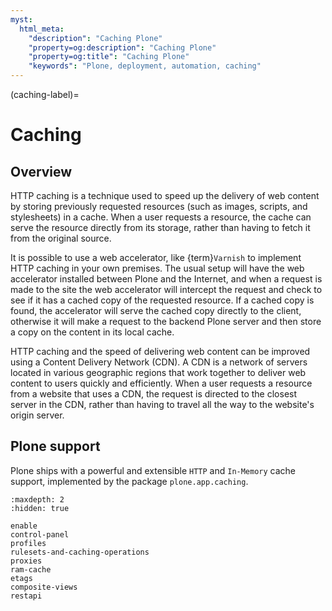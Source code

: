 ```yaml
---
myst:
  html_meta:
    "description": "Caching Plone"
    "property=og:description": "Caching Plone"
    "property=og:title": "Caching Plone"
    "keywords": "Plone, deployment, automation, caching"
---
```


(caching-label)=

# Caching

## Overview

HTTP caching is a technique used to speed up the delivery of web content by storing previously requested resources (such as images, scripts, and stylesheets) in a cache. 
When a user requests a resource, the cache can serve the resource directly from its storage, rather than having to fetch it from the original source.

It is possible to use a web accelerator, like {term}`Varnish` to implement HTTP caching in your own premises. 
The usual setup will have the web accelerator installed between Plone and the Internet, and when a request is made to the site the web accelerator will intercept the request and check to see if it has a cached copy of the requested resource. 
If a cached copy is found, the accelerator will serve the cached copy directly to the client, otherwise it will make a request to the backend Plone server and then store a copy on the content in its local cache.

HTTP caching and the speed of delivering web content can be improved using a Content Delivery Network (CDN).
A CDN is a network of servers located in various geographic regions that work together to deliver web content to users quickly and efficiently. 
When a user requests a resource from a website that uses a CDN, the request is directed to the closest server in the CDN, rather than having to travel all the way to the website's origin server.

## Plone support

Plone ships with a powerful and extensible `HTTP` and `In-Memory` cache support, implemented by the package `plone.app.caching`.


```{toctree}
:maxdepth: 2
:hidden: true

enable
control-panel
profiles
rulesets-and-caching-operations
proxies
ram-cache
etags
composite-views
restapi
```
